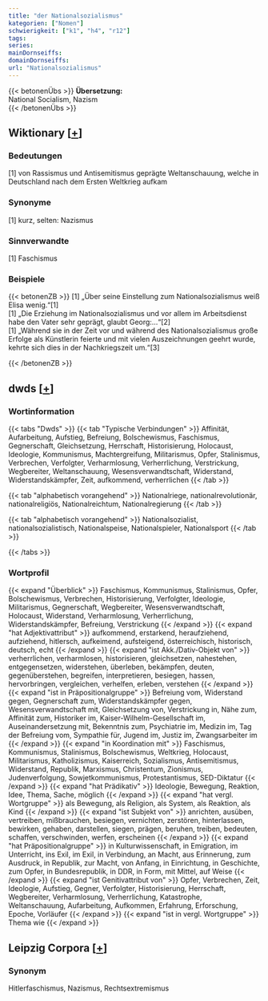 ```yaml
---
title: "der Nationalsozialismus"
kategorien: ["Nomen"]
schwierigkeit: ["k1", "h4", "r12"]
tags:
series:
mainDornseiffs:
domainDornseiffs:
url: "Nationalsozialismus"
---
```


{{< betonenÜbs >}}
**Übersetzung:**  
National Socialism, Nazism  
{{< /betonenÜbs >}}

## Wiktionary [[+](https://de.wiktionary.org/wiki/Nationalsozialismus)]

### Bedeutungen
[1] von Rassismus und Antisemitismus geprägte Weltanschauung, welche in Deutschland nach dem Ersten Weltkrieg aufkam  

### Synonyme
[1] kurz, selten: Nazismus  

### Sinnverwandte
[1] Faschismus  

### Beispiele
{{< betonenZB >}}
[1] „Über seine Einstellung zum Nationalsozialismus weiß Elisa wenig.“[1]  
[1] „Die Erziehung im Nationalsozialismus und vor allem im Arbeitsdienst habe den Vater sehr geprägt, glaubt Georg:…“[2]  
[1] „Während sie in der Zeit vor und während des Nationalsozialismus große Erfolge als Künstlerin feierte und mit vielen Auszeichnungen geehrt wurde, kehrte sich dies in der Nachkriegszeit um.“[3]  

{{< /betonenZB >}}


## dwds [[+](https://www.dwds.de/wb/Nationalsozialismus)]

### Wortinformation
{{< tabs "Dwds" >}}
{{< tab "Typische Verbindungen" >}}
Affinität, Aufarbeitung, Aufstieg, Befreiung, Bolschewismus, Faschismus, Gegnerschaft, Gleichsetzung, Herrschaft, Historisierung, Holocaust, Ideologie, Kommunismus, Machtergreifung, Militarismus, Opfer, Stalinismus, Verbrechen, Verfolgter, Verharmlosung, Verherrlichung, Verstrickung, Wegbereiter, Weltanschauung, Wesensverwandtschaft, Widerstand, Widerstandskämpfer, Zeit, aufkommend, verherrlichen
{{< /tab >}}

{{< tab "alphabetisch vorangehend" >}}
Nationalriege, nationalrevolutionär, nationalreligiös, Nationalreichtum, Nationalregierung
{{< /tab >}}

{{< tab "alphabetisch vorangehend" >}}
Nationalsozialist, nationalsozialistisch, Nationalspeise, Nationalspieler, Nationalsport
{{< /tab >}}

{{< /tabs >}}

### Wortprofil
{{< expand "Überblick" >}} Faschismus, Kommunismus, Stalinismus, Opfer, Bolschewismus, Verbrechen, Historisierung, Verfolgter, Ideologie, Militarismus, Gegnerschaft, Wegbereiter, Wesensverwandtschaft, Holocaust, Widerstand, Verharmlosung, Verherrlichung, Widerstandskämpfer, Befreiung, Verstrickung {{< /expand >}}
{{< expand "hat Adjektivattribut" >}} aufkommend, erstarkend, heraufziehend, aufziehend, hitlersch, aufkeimend, aufsteigend, österreichisch, historisch, deutsch, echt {{< /expand >}}
{{< expand "ist Akk./Dativ-Objekt von" >}} verherrlichen, verharmlosen, historisieren, gleichsetzen, nahestehen, entgegensetzen, widerstehen, überleben, bekämpfen, deuten, gegenüberstehen, begreifen, interpretieren, besiegen, hassen, hervorbringen, vergleichen, verhelfen, erleben, verstehen {{< /expand >}}
{{< expand "ist in Präpositionalgruppe" >}} Befreiung vom, Widerstand gegen, Gegnerschaft zum, Widerstandskämpfer gegen, Wesensverwandtschaft mit, Gleichsetzung von, Verstrickung in, Nähe zum, Affinität zum, Historiker im, Kaiser-Wilhelm-Gesellschaft im, Auseinandersetzung mit, Bekenntnis zum, Psychiatrie im, Medizin im, Tag der Befreiung vom, Sympathie für, Jugend im, Justiz im, Zwangsarbeiter im {{< /expand >}}
{{< expand "in Koordination mit" >}} Faschismus, Kommunismus, Stalinismus, Bolschewismus, Weltkrieg, Holocaust, Militarismus, Katholizismus, Kaiserreich, Sozialismus, Antisemitismus, Widerstand, Republik, Marxismus, Christentum, Zionismus, Judenverfolgung, Sowjetkommunismus, Protestantismus, SED-Diktatur {{< /expand >}}
{{< expand "hat Prädikativ" >}} Ideologie, Bewegung, Reaktion, Idee, Thema, Sache, möglich {{< /expand >}}
{{< expand "hat vergl. Wortgruppe" >}} als Bewegung, als Religion, als System, als Reaktion, als Kind {{< /expand >}}
{{< expand "ist Subjekt von" >}} anrichten, ausüben, vertreiben, mißbrauchen, besiegen, vernichten, zerstören, hinterlassen, bewirken, gehaben, darstellen, siegen, prägen, beruhen, treiben, bedeuten, schaffen, verschwinden, werfen, erscheinen {{< /expand >}}
{{< expand "hat Präpositionalgruppe" >}} in Kulturwissenschaft, in Emigration, im Unterricht, ins Exil, im Exil, in Verbindung, an Macht, aus Erinnerung, zum Ausdruck, in Republik, zur Macht, von Anfang, in Einrichtung, in Geschichte, zum Opfer, in Bundesrepublik, in DDR, in Form, mit Mittel, auf Weise {{< /expand >}}
{{< expand "ist Genitivattribut von" >}} Opfer, Verbrechen, Zeit, Ideologie, Aufstieg, Gegner, Verfolgter, Historisierung, Herrschaft, Wegbereiter, Verharmlosung, Verherrlichung, Katastrophe, Weltanschauung, Aufarbeitung, Aufkommen, Erfahrung, Erforschung, Epoche, Vorläufer {{< /expand >}}
{{< expand "ist in vergl. Wortgruppe" >}} Thema wie {{< /expand >}}

## Leipzig Corpora [[+](https://corpora.uni-leipzig.de/en/res?word=Nationalsozialismus&corpusId=deu_newscrawl-public_2018)]


### Synonym
Hitlerfaschismus, Nazismus, Rechtsextremismus

